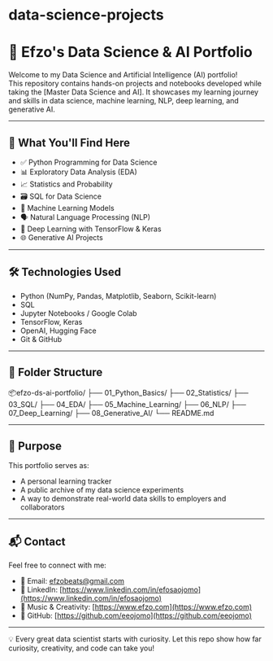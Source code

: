 # data-science-projects

# 🧠 Efzo's Data Science & AI Portfolio

Welcome to my Data Science and Artificial Intelligence (AI) portfolio!  
This repository contains hands-on projects and notebooks developed while taking the [Master Data Science and AI]. It showcases my learning journey and skills in data science, machine learning, NLP, deep learning, and generative AI.

---

## 🚀 What You'll Find Here

- ✅ Python Programming for Data Science
- 📊 Exploratory Data Analysis (EDA)
- 📈 Statistics and Probability
- 🗃️ SQL for Data Science
- 🤖 Machine Learning Models
- 🗣️ Natural Language Processing (NLP)
- 🧠 Deep Learning with TensorFlow & Keras
- 🌐 Generative AI Projects

---

## 🛠 Technologies Used

- Python (NumPy, Pandas, Matplotlib, Seaborn, Scikit-learn)
- SQL
- Jupyter Notebooks / Google Colab
- TensorFlow, Keras
- OpenAI, Hugging Face
- Git & GitHub

---

## 📁 Folder Structure


📦efzo-ds-ai-portfolio/
├── 01_Python_Basics/
├── 02_Statistics/
├── 03_SQL/
├── 04_EDA/
├── 05_Machine_Learning/
├── 06_NLP/
├── 07_Deep_Learning/
├── 08_Generative_AI/
└── README.md

---

## 📌 Purpose

This portfolio serves as:
- A personal learning tracker
- A public archive of my data science experiments
- A way to demonstrate real-world data skills to employers and collaborators

---

## 📬 Contact

Feel free to connect with me:

- 📧 Email: efzobeats@gmail.com  
- 🔗 LinkedIn: [https://www.linkedin.com/in/efosaojomo](https://www.linkedin.com/in/efosaojomo)  
- 🎵 Music & Creativity: [https://www.efzo.com](https://www.efzo.com)  
- 💼 GitHub: [https://github.com/eeojomo](https://github.com/eeojomo)

---

 💡 Every great data scientist starts with curiosity. Let this repo show how far curiosity, creativity, and code can take you!


